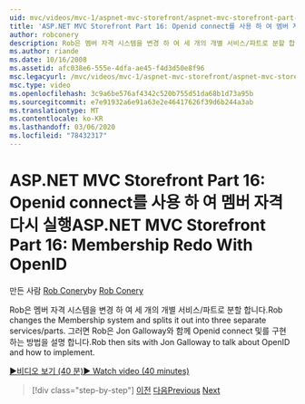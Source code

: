 ```yaml
---
uid: mvc/videos/mvc-1/aspnet-mvc-storefront/aspnet-mvc-storefront-part-16-membership-redo-with-openid
title: 'ASP.NET MVC Storefront Part 16: Openid connect를 사용 하 여 멤버 자격 다시 실행 | Microsoft Docs'
author: robconery
description: Rob은 멤버 자격 시스템을 변경 하 여 세 개의 개별 서비스/파트로 분할 합니다. 그런 다음, Rob은 Jon Galloway와 함께 Openid connect 및 how to 단순 ...
ms.author: riande
ms.date: 10/16/2008
ms.assetid: afc038e6-555e-4dfa-ae45-f4d3d50e8f96
msc.legacyurl: /mvc/videos/mvc-1/aspnet-mvc-storefront/aspnet-mvc-storefront-part-16-membership-redo-with-openid
msc.type: video
ms.openlocfilehash: 3c9a6be576af4342c520b755d51da68b1d73a95b
ms.sourcegitcommit: e7e91932a6e91a63e2e46417626f39d6b244a3ab
ms.translationtype: MT
ms.contentlocale: ko-KR
ms.lasthandoff: 03/06/2020
ms.locfileid: "78432317"
---
```

# <a name="aspnet-mvc-storefront-part-16-membership-redo-with-openid"></a><span data-ttu-id="f07da-104">ASP.NET MVC Storefront Part 16: Openid connect를 사용 하 여 멤버 자격 다시 실행</span><span class="sxs-lookup"><span data-stu-id="f07da-104">ASP.NET MVC Storefront Part 16: Membership Redo With OpenID</span></span>

<span data-ttu-id="f07da-105">만든 사람 [Rob Conery](https://github.com/robconery)</span><span class="sxs-lookup"><span data-stu-id="f07da-105">by [Rob Conery](https://github.com/robconery)</span></span>

<span data-ttu-id="f07da-106">Rob은 멤버 자격 시스템을 변경 하 여 세 개의 개별 서비스/파트로 분할 합니다.</span><span class="sxs-lookup"><span data-stu-id="f07da-106">Rob changes the Membership system and splits it out into three separate services/parts.</span></span> <span data-ttu-id="f07da-107">그러면 Rob은 Jon Galloway와 함께 Openid connect 및를 구현 하는 방법을 설명 합니다.</span><span class="sxs-lookup"><span data-stu-id="f07da-107">Rob then sits with Jon Galloway to talk about OpenID and how to implement.</span></span>

[<span data-ttu-id="f07da-108">&#9654;비디오 보기 (40 분)</span><span class="sxs-lookup"><span data-stu-id="f07da-108">&#9654; Watch video (40 minutes)</span></span>](https://channel9.msdn.com/Blogs/ASP-NET-Site-Videos/aspnet-mvc-storefront-part-16-membership-redo-with-openid)

> [!div class="step-by-step"]
> <span data-ttu-id="f07da-109">[이전](aspnet-mvc-storefront-part-15-public-code-review.md)
> [다음](aspnet-mvc-storefront-part-17-checkout-with-jeff-atwood.md)</span><span class="sxs-lookup"><span data-stu-id="f07da-109">[Previous](aspnet-mvc-storefront-part-15-public-code-review.md)
[Next](aspnet-mvc-storefront-part-17-checkout-with-jeff-atwood.md)</span></span>
